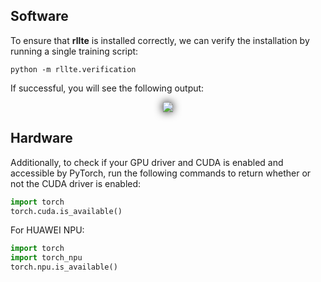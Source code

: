 ## Software
To ensure that **rllte** is installed correctly, we can verify the installation by running a single training script:
``` shell
python -m rllte.verification
```
If successful, you will see the following output:
<div align=center>
<img src='../../assets/images/verification.png' style="filter: drop-shadow(0px 0px 7px #000);">
</div>

## Hardware
Additionally, to check if your GPU driver and CUDA is enabled and accessible by PyTorch, run the following commands to return whether or not the CUDA driver is enabled:
``` python
import torch
torch.cuda.is_available()
```

For HUAWEI NPU:

``` python
import torch
import torch_npu
torch.npu.is_available()
```